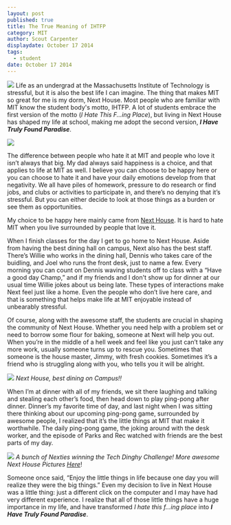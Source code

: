 ```yaml
---
layout: post
published: true
title: The True Meaning of IHTFP
category: MIT
author: Scout Carpenter
displaydate: October 17 2014
tags: 
  - student
date: October 17 2014
---
```


![](http://40.media.tumblr.com/74451076839c31ab53f98cccc4c248df/tumblr_n50wj8OuEq1tajobwo1_1280.jpg)
Life as an undergrad at the Massachusetts Institute of Technology is stressful, but it is also the best life I can imagine. The thing that makes MIT so great for me is my dorm, Next House. Most people who are familiar with MIT know the student body's motto, IHTFP. A lot of students embrace the first version of the motto (_I Hate This F...ing Place_), but living in Next House has shaped my life at school, making me adopt the second version, _**I Have Truly Found Paradise**_.

![](http://mitadmissions.org/images/mit-blogs/IHTFP.png)

The difference between people who hate it at MIT and people who love it isn’t always that big. My dad always said happiness is a choice, and that applies to life at MIT as well. I believe you can choose to be happy here or you can choose to hate it and have your daily emotions develop from that negativity. We all have piles of homework, pressure to do research or find jobs, and clubs or activities to participate in, and there’s no denying that it’s stressful. But you can either decide to look at those things as a burden or see them as opportunities.

My choice to be happy here mainly came from [Next House](https://www.youtube.com/watch?v=Nu370Com4R0). It is hard to hate MIT when you live surrounded by people that love it. 

When I finish classes for the day I get to go home to Next House. Aside from having the best dining hall on campus, Next also has the best staff. There’s Willie who works in the dining hall, Dennis who takes care of the buidling, and Joel who runs the front desk, just to name a few. Every morning you can count on Dennis waving students off to class with a “Have a good day Champ,” and if my friends and I don't show up for dinner at our usual time Willie jokes about us being late. These types of interactions make Next feel just like a home. Even the people who don’t live here care, and that is something that helps make life at MIT enjoyable instead of unbearably stressful.
	
Of course, along with the awesome staff, the students are crucial in shaping the community of Next House. Whether you need help with a problem set or need to borrow some flour for baking, someone at Next will help you out. When you’re in the middle of a hell week and feel like you just can’t take any more work, usually someone turns up to rescue you. Sometimes that someone is the house master, Jimmy, with fresh cookies. Sometimes it’s a friend who is struggling along with you, who tells you it will be alright.

![](http://36.media.tumblr.com/0131e37a9ded14abb132aa013fac25bd/tumblr_n50xwamocD1tajobwo1_1280.jpg)
_Next House, best dining on Campus!!_
	
When I’m at dinner with all of my friends, we sit there laughing and talking and stealing each other’s food, then head down to play ping-pong after dinner. Dinner’s my favorite time of day, and last night when I was sitting there thinking about our upcoming ping-pong game, surrounded by awesome people, I realized that it’s the little things at MIT that make it worthwhile. The daily ping-pong game, the joking around with the desk worker, and the episode of Parks and Rec watched with friends are the best parts of my day.  

![](http://41.media.tumblr.com/a670606856b6336f810fb5cb8bce0964/tumblr_n5u97aPcut1tajobwo2_1280.jpg)
    _A bunch of Nexties winning the Tech Dinghy Challenge! More awesome Next House Pictures_ [_Here_](http://mitnexthouse.tumblr.com/)!

Someone once said, “Enjoy the little things in life because one day you will realize they were the big things.” Even my decision to live in Next House was a little thing: just a different click on the computer and I may have had very different experience. I realize that all of those little things have a huge importance in my life, and have transformed _I hate this f...ing place_ into **_I Have Truly Found Paradise_**.